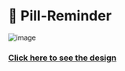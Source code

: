 # 💊 Pill-Reminder

![image](https://drive.google.com/file/d/1xSEvl24K_do8MmafSb5mxvCm3SYsoyn7/view?usp=sharing)

### [Click here to see the design](https://www.figma.com/file/JafidPtdXr40Ym0kXqChK8/Pill-Reminder-App?type=design&node-id=0%3A1&mode=design&t=ZD8FyTgTbJJlHRo8-1)
